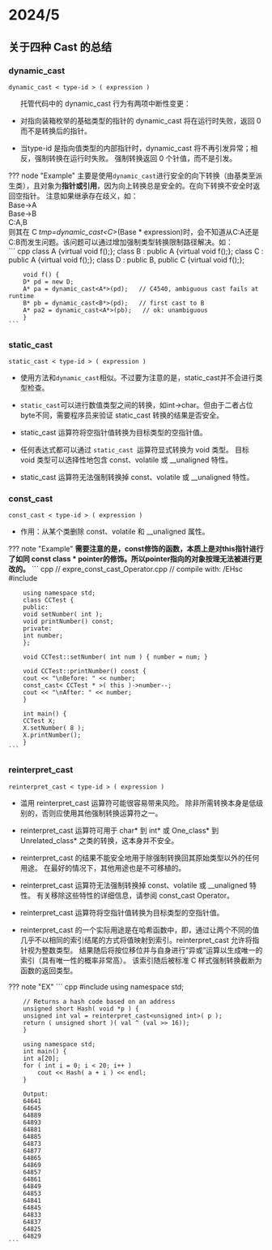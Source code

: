 # 2024/5

## 关于四种 Cast 的总结

### dynamic_cast

    dynamic_cast < type-id > ( expression )

&nbsp;&nbsp; &nbsp;&nbsp; 托管代码中的 dynamic_cast 行为有两项中断性变更：

- 对指向装箱枚举的基础类型的指针的 dynamic_cast 将在运行时失败，返回 0 而不是转换后的指针。

- 当type-id 是指向值类型的内部指针时，dynamic_cast 将不再引发异常；相反，强制转换在运行时失败。 强制转换返回 0 个针值，而不是引发。

??? node "Example"
    主要是使用`dynamic_cast`进行安全的向下转换（由基类至派生类），且对象为**指针或引用**，因为向上转换总是安全的。在向下转换不安全时返回空指针。
    注意如果继承存在歧义，如：<br/>
    Base->A <br/>
    Base->B <br/>
    C:A,B <br/>
    则其在 C *tmp=dynamic_cast<C*>(Base * expression)时，会不知道从C:A还是C:B而发生问题。该问题可以通过增加强制类型转换限制路径解决。如：<br/>
    ``` cpp
        class A {virtual void f();};
        class B : public A {virtual void f();};
        class C : public A {virtual void f();};
        class D : public B, public C {virtual void f();};

        void f() {
        D* pd = new D;
        A* pa = dynamic_cast<A*>(pd);   // C4540, ambiguous cast fails at runtime
        B* pb = dynamic_cast<B*>(pd);   // first cast to B
        A* pa2 = dynamic_cast<A*>(pb);   // ok: unambiguous
        }
    ```

### static_cast

    static_cast < type-id > ( expression )
- 使用方法和`dynamic_cast`相似。不过要为注意的是，static_cast并不会进行类型检查。
- `static_cast`可以进行数值类型之间的转换，如int->char。但由于二者占位byte不同，需要程序员来验证 static_cast 转换的结果是否安全。
- static_cast 运算符将空指针值转换为目标类型的空指针值。

- 任何表达式都可以通过 `static_cast `运算符显式转换为 void 类型。 目标 void 类型可以选择性地包含 const、volatile 或 __unaligned 特性。

- static_cast 运算符无法强制转换掉 const、volatile 或 __unaligned 特性。

### const_cast
    const_cast < type-id > ( expression )

- 作用：从某个类删除 const、volatile 和 __unaligned 属性。

??? note "Example"
    **需要注意的是，const修饰的函数，本质上是对this指针进行了如同 const class * pointer的修饰。所以pointer指向的对象按理无法被进行更改的。**
    ``` cpp
        // expre_const_cast_Operator.cpp
        // compile with: /EHsc
        #include <iostream>

        using namespace std;
        class CCTest {
        public:
        void setNumber( int );
        void printNumber() const;
        private:
        int number;
        };

        void CCTest::setNumber( int num ) { number = num; }

        void CCTest::printNumber() const {
        cout << "\nBefore: " << number;
        const_cast< CCTest * >( this )->number--;
        cout << "\nAfter: " << number;
        }

        int main() {
        CCTest X;
        X.setNumber( 8 );
        X.printNumber();
        }
    ```

### reinterpret_cast

    reinterpret_cast < type-id > ( expression )

  - 滥用 reinterpret_cast 运算符可能很容易带来风险。 除非所需转换本身是低级别的，否则应使用其他强制转换运算符之一。

  -  reinterpret_cast 运算符可用于 char* 到 int* 或 One_class* 到 Unrelated_class* 之类的转换，这本身并不安全。

  - reinterpret_cast 的结果不能安全地用于除强制转换回其原始类型以外的任何用途。 在最好的情况下，其他用途也是不可移植的。

  -    reinterpret_cast 运算符无法强制转换掉 const、volatile 或 __unaligned 特性。 有关移除这些特性的详细信息，请参阅 const_cast Operator。

  - reinterpret_cast 运算符将空指针值转换为目标类型的空指针值。

  -  reinterpret_cast 的一个实际用途是在哈希函数中，即，通过让两个不同的值几乎不以相同的索引结尾的方式将值映射到索引。reinterpret_cast 允许将指针视为整数类型。 结果随后将按位移位并与自身进行“异或”运算以生成唯一的索引（具有唯一性的概率非常高）。 该索引随后被标准 C 样式强制转换截断为函数的返回类型。

??? note "EX"
    ``` cpp
        #include <iostream>
        using namespace std;

        // Returns a hash code based on an address
        unsigned short Hash( void *p ) {
        unsigned int val = reinterpret_cast<unsigned int>( p );
        return ( unsigned short )( val ^ (val >> 16));
        }

        using namespace std;
        int main() {
        int a[20];
        for ( int i = 0; i < 20; i++ )
            cout << Hash( a + i ) << endl;
        }

        Output:
        64641
        64645
        64889
        64893
        64881
        64885
        64873
        64877
        64865
        64869
        64857
        64861
        64849
        64853
        64841
        64845
        64833
        64837
        64825
        64829
    ```